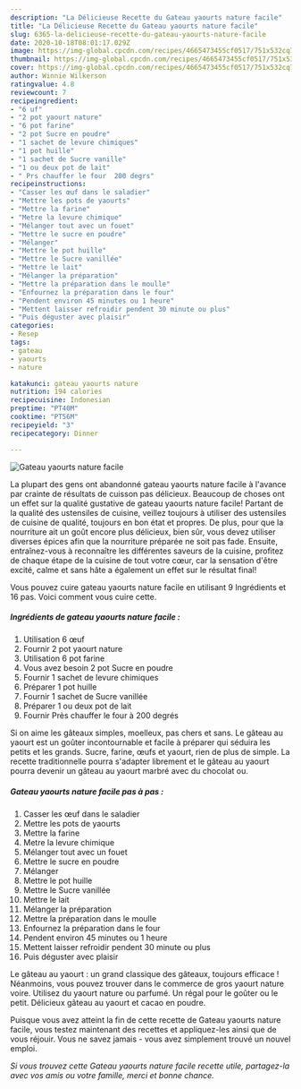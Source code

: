 ```yaml
---
description: "La Délicieuse Recette du Gateau yaourts nature facile"
title: "La Délicieuse Recette du Gateau yaourts nature facile"
slug: 6365-la-delicieuse-recette-du-gateau-yaourts-nature-facile
date: 2020-10-18T08:01:17.029Z
image: https://img-global.cpcdn.com/recipes/4665473455cf0517/751x532cq70/gateau-yaourts-nature-facile-photo-principale-de-la-recette.jpg
thumbnail: https://img-global.cpcdn.com/recipes/4665473455cf0517/751x532cq70/gateau-yaourts-nature-facile-photo-principale-de-la-recette.jpg
cover: https://img-global.cpcdn.com/recipes/4665473455cf0517/751x532cq70/gateau-yaourts-nature-facile-photo-principale-de-la-recette.jpg
author: Winnie Wilkerson
ratingvalue: 4.8
reviewcount: 7
recipeingredient:
- "6 uf"
- "2 pot yaourt nature"
- "6 pot farine"
- "2 pot Sucre en poudre"
- "1 sachet de levure chimiques"
- "1 pot huille"
- "1 sachet de Sucre vanille"
- "1 ou deux pot de lait"
- " Prs chauffer le four  200 degrs"
recipeinstructions:
- "Casser les œuf dans le saladier"
- "Mettre les pots de yaourts"
- "Mettre la farine"
- "Metre la levure chimique"
- "Mélanger tout avec un fouet"
- "Mettre le sucre en poudre"
- "Mélanger"
- "Mettre le pot huille"
- "Mettre le Sucre vanillée"
- "Mettre le lait"
- "Mélanger la préparation"
- "Mettre la préparation dans le moulle"
- "Enfournez la préparation dans le four"
- "Pendent environ 45 minutes ou 1 heure"
- "Mettent laisser refroidir pendent 30 minute ou plus"
- "Puis déguster avec plaisir"
categories:
- Resep
tags:
- gateau
- yaourts
- nature

katakunci: gateau yaourts nature 
nutrition: 194 calories
recipecuisine: Indonesian
preptime: "PT40M"
cooktime: "PT56M"
recipeyield: "3"
recipecategory: Dinner

---
```



![Gateau yaourts nature facile](https://img-global.cpcdn.com/recipes/4665473455cf0517/751x532cq70/gateau-yaourts-nature-facile-photo-principale-de-la-recette.jpg)

La plupart des gens ont abandonné gateau yaourts nature facile à l'avance par crainte de résultats de cuisson pas délicieux. Beaucoup de choses ont un effet sur la qualité gustative de gateau yaourts nature facile! Partant de la qualité des ustensiles de cuisine, veillez toujours à utiliser des ustensiles de cuisine de qualité, toujours en bon état et propres. De plus, pour que la nourriture ait un goût encore plus délicieux, bien sûr, vous devez utiliser diverses épices afin que la nourriture préparée ne soit pas fade. Ensuite, entraînez-vous à reconnaître les différentes saveurs de la cuisine, profitez de chaque étape de la cuisine de tout votre cœur, car la sensation d'être excité, calme et sans hâte a également un effet sur le résultat final!

<!--inarticleads1-->

Vous pouvez cuire gateau yaourts nature facile en utilisant 9 Ingrédients et 16 pas. Voici comment vous cuire cette.

##### Ingrédients de gateau yaourts nature facile :

1. Utilisation 6 œuf
1. Fournir 2 pot yaourt nature
1. Utilisation 6 pot farine
1. Vous avez besoin 2 pot Sucre en poudre
1. Fournir 1 sachet de levure chimiques
1. Préparer 1 pot huille
1. Fournir 1 sachet de Sucre vanillée
1. Préparer 1 ou deux pot de lait
1. Fournir  Près chauffer le four à 200 degrés


Si on aime les gâteaux simples, moelleux, pas chers et sans. Le gâteau au yaourt est un goûter incontournable et facile à préparer qui séduira les petits et les grands. Sucre, farine, œufs et yaourt, rien de plus de simple. La recette traditionnelle pourra s&#39;adapter librement et le gâteau au yaourt pourra devenir un gâteau au yaourt marbré avec du chocolat ou. 

<!--inarticleads2-->

##### Gateau yaourts nature facile pas à pas :

1. Casser les œuf dans le saladier
1. Mettre les pots de yaourts
1. Mettre la farine
1. Metre la levure chimique
1. Mélanger tout avec un fouet
1. Mettre le sucre en poudre
1. Mélanger
1. Mettre le pot huille
1. Mettre le Sucre vanillée
1. Mettre le lait
1. Mélanger la préparation
1. Mettre la préparation dans le moulle
1. Enfournez la préparation dans le four
1. Pendent environ 45 minutes ou 1 heure
1. Mettent laisser refroidir pendent 30 minute ou plus
1. Puis déguster avec plaisir


Le gâteau au yaourt : un grand classique des gâteaux, toujours efficace ! Néanmoins, vous pouvez trouver dans le commerce de gros yaourt nature voire. Utilisez du yaourt nature ou parfumé. Un régal pour le goûter ou le petit. Délicieux gâteau au yaourt et cacao en poudre. 

<!--inarticleads1-->

<p>
Puisque vous avez atteint la fin de cette recette de Gateau yaourts nature facile, vous testez maintenant des recettes et appliquez-les ainsi que de vous réjouir. Vous ne savez jamais - vous avez simplement trouvé un nouvel emploi.
</p>

<p>
<i>Si vous trouvez cette Gateau yaourts nature facile recette utile, partagez-la avec vos amis ou votre famille, merci et bonne chance.</i>
</p>
